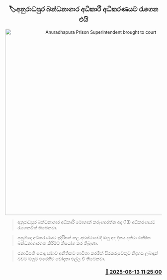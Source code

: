 <p align='center'><b><h2 align='center' title='Anuradhapura Prison Superintendent brought to court'>🏷අනුරාධපුර බන්ධනාගාර අධිකාරී අධිකරණයට රැගෙන එයි</h2></b></p>
<p align='center'><img src='https://helakuru.sgp1.cdn.digitaloceanspaces.com/esana/images/lib/court-2[1].jpg' width='600' alt='Anuradhapura Prison Superintendent brought to court'></p>

> අනුරාධපුර බන්ධනාගාර අධිකාරී මොහාන් කරුණාරත්න අද (13) අධිකරණයට රැගෙනවිත් තිබෙනවා.

> පසුගියදා අධිකරණයට ඉදිරිපත් කළ අවස්ථාවේදී ඔහු අද දිනය දක්වා රක්ෂිත බන්ධනාගාරගත කිරීමට නියෝග කර තිබුණා.

> ජනාධිපති පොදු සමාව අනීතිකව භාවිතා කරමින් සිරකරුවෙකුට නිදහස ලබාදුන් බවට ඔහුට එරෙහිව‍ චෝදනා එල්ල වී තිබෙනවා.



<h3 align='right'><a href='https://www.helakuru.lk/esana/p/110972/'>📅 2025-06-13 11:25:00</a></h3>
